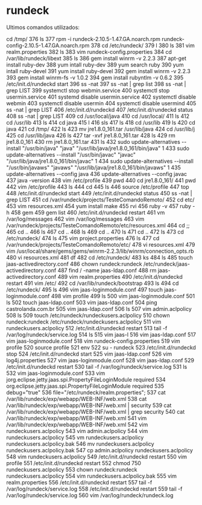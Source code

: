 # rundeck

Ultimos comandos utilizados:

 cd /tmp/
  376  ls
  377  rpm -i rundeck-2.10.5-1.47.GA.noarch.rpm rundeck-config-2.10.5-1.47.GA.noarch.rpm
  378  cd /etc/rundeck/
  379  l
  380  ls
  381  vim realm.properties
  382  ls
  383  vim rundeck-config.properties
  384  cd /var/lib/rundeck/libext
  385  ls
  386  gem install winrm -v 2.2.3
  387  apt-get install ruby-dev
  388  yum intall ruby-dev
  389  yum search ruby
  390  yum intall ruby-devel
  391  yum install ruby-devel
  392  gem install winrm -v 2.2.3
  393  gem install winrm-fs -v 1.0.2
  394  gem install rubyntlm -v 0.6.2
  395  /etc/init.d/rundeckd start
  396  ss -nat
  397  ss -nat | grep list
  398  ss -nat | grep LIST
  399  systemctl stop webmin.service
  400  systemctl stop usermin.service
  401  systemd disable usermin.service
  402  systemctl disable webmin
  403  systemctl disable usermin
  404  systemctl disable usermind
  405  ss -nat | grep LIST
  406  /etc/init.d/rundeckd
  407  /etc/init.d/rundeckd status
  408  ss -nat | grep LIST
  409  cd /usr/local/java
  410  cd /usr/local/
  411  ls
  412  cd /usr/lib
  413  ls
  414  cd java
  415  l
  416  sls
  417  ls
  418  cd /usr/lib
  419  ls
  420  cd java
  421  cd /tmp/
  422  ls
  423  mv jre1.8.0_161.tar /usr/lib/java
  424  cd /usr/lib/j
  425  cd /usr/lib/java
  426  ls
  427  tar -xvf jre1.8.0_161.tar
  428  ls
  429  rm jre1.8.0_161
  430  rm jre1.8.0_161.tar
  431  ls
  432  sudo update-alternatives --install "/usr/bin/java" "java" "/usr/lib/java/jre1.8.0_161/bin/java" 1
  433  sudo update-alternatives --install "/usr/bin/javac" "javac" "/usr/lib/java/jre1.8.0_161/bin/javac" 1
  434  sudo update-alternatives --install "/usr/bin/javaws" "javaws" "/usr/lib/java/jre1.8.0_161/bin/javaws" 1
  435  update-alternatives --config java
  436  update-alternatives --config javac
  437  java -version
  438  vim /etc/profile
  439  pwd
  440  cd jre1.8.0_161/
  441  pwd
  442  vim /etc/profile
  443  ls
  444  cd
  445  ls
  446  source /etc/profile
  447  top
  448  /etc/init.d/rundeckd start
  449  /etc/init.d/rundeckd status
  450  ss -nat | grep LIST
  451  cd /var/rundeck/projects/TesteComandoRemoto/
  452  cd etc/
  453  vim resources.xml
  454  yum install make
  455  rvi
  456  ruby -v
  457  ruby -h
  458  gem
  459  gem list
  460  /etc/init.d/rundeckd restart
  461  vm /var/log/messages
  462  vim /var/log/messages
  463  vim /var/rundeck/projects/TesteComandoRemoto/etc/resources.xml
  464  cd ;;
  465  cd ..
  466  ls
  467  cd ..
  468  ls
  469  cd ..
  470  ls
  471  cd ..
  472  ls
  473  cd /etc/rundeck/
  474  ls
  475  vim project.properties
  476  ls
  477  cd /var/rundeck/projects/TesteComandoRemoto/etc/
  478  vi resources.xml
  479  vim /usr/local/share/gems/gems/winrm-2.2.3/lib/winrm/connection_opts.rb
  480  vi resources.xml
  481  df
  482  cd /etc/rundeck/
  483  ks
  484  ls
  485  touch jaas-activedirectory.conf
  486  chown rundeck:rundeck /etc/rundeck/jaas-activedirectory.conf
  487  find / -name jaas-ldap.conf
  488  rm jaas-activedirectory.conf
  489  vim realm.properties
  490  /etc/init.d/rundeckd restart
  491  vim /etc/
  492  cd /var/lib/rundeck/bootstrap
  493  ls
  494  cd /etc/rundeck/
  495  ls
  496  vim jaas-loginmodule.conf
  497  touch jaas-loginmodule.conf
  498  vim profile
  499  ls
  500  vim jaas-loginmodule.conf
  501  ls
  502  touch jaas-ldap.conf
  503  vim jaas-ldap.conf
  504  ping castrolanda.com.br
  505  vim jaas-ldap.conf
  506  ls
  507  vim admin.aclpolicy
  508  ls
  509  touch /etc/rundeck/rundeckusers.aclpolicy
  510  chown rundeck:rundeck /etc/rundeck/rundeckusers.aclpolicy
  511  vim rundeckusers.aclpolicy
  512  /etc/init.d/rundeckd restart
  513  tail -f /var/log/rundeck/service.log
  514  ls
  515  vim jaas-l
  516  vim jaas-ldap.conf
  517  vim jaas-loginmodule.conf
  518  vim rundeck-config.properties
  519  vim profile
  520  source profile
  521  env
  522  su - rundeck
  523  /etc/init.d/rundeckd stop
  524  /etc/init.d/rundeckd start
  525  vim jaas-ldap.conf
  526  vim log4j.properties
  527  vim jaas-loginmodule.conf
  528  vim jaas-ldap.conf
  529  /etc/init.d/rundeckd restart
  530  tail -f /var/log/rundeck/service.log
  531  ls
  532  vim jaas-loginmodule.conf
  533  vim jorg.eclipse.jetty.jaas.spi.PropertyFileLoginModule required
  534  org.eclipse.jetty.jaas.spi.PropertyFileLoginModule required
  535  debug="true"
  536  file="/etc/rundeck/realm.properties";
  537  cat /var/lib/rundeck/exp/webapp/WEB-INF/web.xml
  538  cat /var/lib/rundeck/exp/webapp/WEB-INF/web.xml | security
  539  cat /var/lib/rundeck/exp/webapp/WEB-INF/web.xml | grep security
  540  cat /var/lib/rundeck/exp/webapp/WEB-INF/web.xml
  541  vim /var/lib/rundeck/exp/webapp/WEB-INF/web.xml
  542  vim rundeckusers.aclpolicy
  543  vim admin.aclpolicy
  544  vim rundeckusers.aclpolicy
  545  vm rundeckusers.aclpolicy rundeckusers.aclpolicy.bak
  546  mv rundeckusers.aclpolicy rundeckusers.aclpolicy.bak
  547  cp admin.aclpolicy rundeckusers.aclpolicy
  548  vim rundeckusers.aclpolicy
  549  /etc/init.d/rundeckd restart
  550  vim profile
  551  /etc/init.d/rundeckd restart
  552  chmod 750 rundeckusers.aclpolicy
  553  chown rundeck:rundeck rundeckusers.aclpolicy
  554  vim rundeckusers.aclpolicy.bak
  555  vim realm.properties
  556  /etc/init.d/rundeckd restart
  557  tail -f /var/log/rundeck/service.log
  558  /etc/init.d/rundeckd restart
  559  tail -f /var/log/rundeck/service.log
  560  vim /var/log/rundeck/rundeck.log
